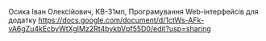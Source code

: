 Осика Іван Олексійович, КВ-31мп, Програмування Web-інтерфейсів для додатку
https://docs.google.com/document/d/1ctWs-AFk-vA6gZu4kEcbyWtXgIMz2Rt4bykbVpf55D0/edit?usp=sharing
